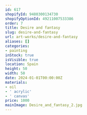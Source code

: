```yaml
---
id: 617
shopifyId: 9480300134730
shopifyOptionId: 49211007533386
order: 7
title: Desire and fantasy
slug: desire-and-fantasy
url: art-works/desire-and-fantasy
aliases: []
categories:
- painting
inStock: true
isVisible: true
location: Spain
height: 50
width: 50
date: 2024-01-01T00:00:00Z
materials:
- oil
- ' acrylic'
- ' canvas'
price: 1000
mainImage: Desire_and_fantasy_2.jpg
---
```

